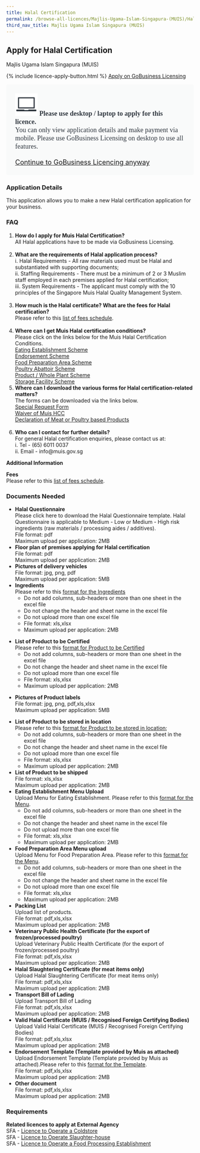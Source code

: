 ```yaml
---
title: Halal Certification
permalink: /browse-all-licences/Majlis-Ugama-Islam-Singapura-(MUIS)/Halal-Certification
third_nav_title: Majlis Ugama Islam Singapura (MUIS)
---
```


## Apply for Halal Certification

Majlis Ugama Islam Singapura (MUIS)

{% include licence-apply-button.html %}
<a class="btn" id = "desktopNotice" href="https://licence1.business.gov.sg/feportal/web/frontier/eAdvisor?redirection=true&selectedLicenceIds=239" target="_blank" rel="noopener">Apply on GoBusiness Licensing</a>
<div id = "mobileNotice" style="background: #F9FAFA; border-radius: 5px; width: auto; height: auto; padding: 24px 24px; font-size: 18px; color: #313840;">
<img src="/images/laptop.svg" alt="" style="height: 60px; width: 60px; margin-left: 0px;">
<span style="font-weight: bold; font-family: hknova-bold; font-size: 18px; ">Please use desktop / laptop to apply for this licence.</span><br>
<span style="font-family: hknova-regular;">You can only view application details and make payment via mobile. Please use GoBusiness Licensing on desktop to use all features.</span><br><br>
<a id="mobileNotice" href="https://licence1.business.gov.sg/feportal/web/frontier/eAdvisor?redirection=true&selectedLicenceIds=239" target="_blank" rel="noopener">Continue to GoBusiness Licencing anyway</a>
</div>

<H3>Application Details</H3>

<p>This application allows you to make a new Halal certification application for your business.</p>
<h3>FAQ</h3>
<ol>
<li><strong>How do I apply for Muis Halal Certification?</strong><br />All Halal applications have to be made via GoBusiness Licensing.<br /><br /></li>
<li><strong>What are the requirements of Halal application process?</strong><br />i. Halal Requirements - All raw materials used must be Halal and substantiated with supporting documents; <br />ii. Staffing Requirements - There must be a minimum of 2 or 3 Muslim staff employed in each premises applied for Halal certification; <br />iii. System Requirements - The applicant must comply with the 10 principles of the Singapore Muis Halal Quality Management System.<br /><br /></li>
<li><strong>How much is the Halal certificate? What are the fees for Halal certification?</strong> <br />Please refer to this <a href="https://www.muis.gov.sg/Halal/Halal-Certification/Application-Fees" target="_blank" rel="noopener">list of fees schedule</a>.<br /><br /></li>
<li><strong>Where can I get Muis Halal certification conditions?</strong> <br />Please click on the links below for the Muis Halal Certification Conditions. <br /><a href="https://licence1.business.gov.sg/documents/13101/4170957/HCC_EE_Scheme_Jun2016.pdf/2e55b712-2f56-4306-b07d-e9ea4d9ef6d0" target="_blank" rel="noopener">Eating Establishment Scheme</a><br /><a href="https://licence1.business.gov.sg/documents/13101/4170957/HCC-EN_Scheme_Jun2016.pdf/001cf1e0-abe6-4da7-820f-8057e2efa89d" target="_blank" rel="noopener">Endorsement Scheme</a><br /><a href="https://licence1.business.gov.sg/documents/13101/4170957/HCC-FPA_Scheme_Jun2016.pdf/6effb908-4a9e-4a97-86b7-fe24dd52d9de" target="_blank" rel="noopener">Food Preparation Area Scheme</a><br /><a href="https://licence1.business.gov.sg/documents/13101/4170957/HCC+PA+Scheme+Jun2016.pdf/a7aec888-5765-4bda-b62e-eef3914293d0" target="_blank" rel="noopener">Poultry Abattoir Scheme</a><br /><a href="https://licence1.business.gov.sg/documents/13101/4170957/HCC-PRO_WP_Schemes_Jun2016.pdf/ce2f8e0b-c06f-43db-904e-a8f8b46203da" target="_blank" rel="noopener">Product / Whole Plant Scheme</a><br /><a href="https://licence1.business.gov.sg/documents/13101/4170957/HCC-SF_Scheme+Jun2016.pdf/e79db944-838b-4e64-95be-ee1a35a7666c" target="_blank" rel="noopener">Storage Facility Scheme</a></li>
<li><strong>Where can I download the various forms for Halal certification-related matters?</strong> <br />The forms can be downloaded via the links below. <br /><a href="https://licence1.business.gov.sg/documents/13101/4170957/Special+Request+Form+v6+%28Updated+Jan+2016%29.pdf/1db01b6a-c361-4ad0-b2a6-825583ea107b" target="_blank" rel="noopener">Special Request Form</a><br /><a href="https://licence1.business.gov.sg/documents/13101/4170957/Waiver+of+Muis+HCC+v5+%28Updated+Dec+2015%29.pdf/b0d09827-abdd-4f98-b002-8d41bc4a59b1" target="_blank" rel="noopener">Waiver of Muis HCC</a><br /><a href="https://licence1.business.gov.sg/documents/13101/4170957/Declaration+of+Meat+or+Poultry+based+Products+v3+%28updated+Dec+2015%29.pdf/13c78604-bc5b-4624-a00e-81b8715a45b0" target="_blank" rel="noopener">Declaration of Meat or Poultry based Products</a><br /><br /></li>
<li><strong>Who can I contact for further details?</strong> <br />For general Halal certification enquiries, please contact us at: <br />i. Tel - (65) 6011 0037<br />ii. Email - info@muis.gov.sg</li>
</ol>

<strong>Additional Information</strong>

<p><strong>Fees</strong><br />Please refer to this <a href="https://www.muis.gov.sg/Halal/Halal-Certification/Application-Fees" target="_blank" rel="noopener">list of fees schedule</a>.</p>

<H3>Documents Needed</H3>

<ul>
<li><strong>Halal Questionnaire</strong><br />Please click here to download the Halal Questionnaire template. Halal Questionnaire is applicable to Medium - Low or Medium - High risk ingredients (raw materials / processing aides / additives).<br />File format: pdf<br />Maximum upload per application: 2MB</li>
<li><strong>Floor plan of premises applying for Halal certification<br /></strong>File format: pdf<br />Maximum upload per application: 2MB<strong><br /></strong></li>
<li><strong>Pictures of delivery vehicles<br /></strong>File format: jpg, png, pdf<br />Maximum upload per application: 5MB<strong><br /></strong></li>
<li><strong>Ingredients</strong><br />Please refer to this <a target="" rel=""><u>format for the Ingredients</u></a><br />
<ul>
<li>Do not add columns, sub-headers or more than one sheet in the excel file</li>
<li>Do not change the header and sheet name in the excel file</li>
<li>Do not upload more than one excel file</li>
<li>File format: xls,xlsx</li>
<li>Maximum upload per application: 2MB</li>
</ul>
</li>
</ul>
<ul>
<li><strong>List of Product to be Certified</strong><br />Please refer to this <a target="" rel=""><u>format for Product to be Certified</u></a>
<ul>
<li>Do not add columns, sub-headers or more than one sheet in the excel file</li>
<li>Do not change the header and sheet name in the excel file</li>
<li>Do not upload more than one excel file</li>
<li>File format: xls,xlsx</li>
<li>Maximum upload per application: 2MB</li>
</ul>
</li>
</ul>
<ul>
<li><strong>Pictures of Product labels<br /></strong>File format: jpg, png, pdf,xls,xlsx<br />Maximum upload per application: 5MB</li>
</ul>
<ul>
<li><strong>List of Product to be stored in location</strong><br />Please refer to this <a target="" rel=""><u>format for Product to be stored in location</u>;</a>
<ul>
<li>Do not add columns, sub-headers or more than one sheet in the excel file</li>
<li>Do not change the header and sheet name in the excel file</li>
<li>Do not upload more than one excel file</li>
<li>File format: xls,xlsx</li>
<li>Maximum upload per application: 2MB</li>
</ul>
</li>
<li><strong>List of Product to be shipped<br /></strong>File format: xls,xlsx<br />Maximum upload per application: 2MB<strong><br /></strong></li>
<li><strong>Eating Establishment Menu Upload</strong><br />Upload Menu for Eating Establishment. Please refer to this <a target="" rel=""><u>format for the Menu</u></a>.
<ul>
<li>Do not add columns, sub-headers or more than one sheet in the excel file</li>
<li>Do not change the header and sheet name in the excel file</li>
<li>Do not upload more than one excel file</li>
<li>File format: xls,xlsx</li>
<li>Maximum upload per application: 2MB</li>
</ul>
</li>
<li><strong>Food Preparation Area Menu upload</strong><br />Upload Menu for Food Preparation Area. Please refer to this <a target="" rel=""><u>format for the Menu</u></a>.
<ul>
<li>Do not add columns, sub-headers or more than one sheet in the excel file</li>
<li>Do not change the header and sheet name in the excel file</li>
<li>Do not upload more than one excel file</li>
<li>File format: xls,xlsx</li>
<li>Maximum upload per application: 2MB</li>
</ul>
</li>
<li><strong>Packing List</strong><br />Upload list of products.<br />File format: pdf,xls,xlsx<br />Maximum upload per application: 2MB</li>
<li><strong>Veterinary Public Health Certificate (for the export of frozen/processed poultry)</strong><br />Upload Veterinary Public Health Certificate (for the export of frozen/processed poultry)<br />File format: pdf,xls,xlsx<br />Maximum upload per application: 2MB</li>
<li><strong>Halal Slaughtering Certificate (for meat items only)</strong><br />Upload Halal Slaughtering Certificate (for meat items only)<br />File format: pdf,xls,xlsx<br />Maximum upload per application: 2MB</li>
<li><strong>Transport Bill of Lading</strong><br />Upload Transport Bill of Lading<br />File format: pdf,xls,xlsx<br />Maximum upload per application: 2MB</li>
<li><strong>Valid Halal Certificate (MUIS / Recognised Foreign Certifying Bodies)</strong><br />Upload Valid Halal Certificate (MUIS / Recognised Foreign Certifying Bodies)<br />File format: pdf,xls,xlsx<br />Maximum upload per application: 2MB</li>
<li><strong>Endorsement Template (Template provided by Muis as attached)</strong><br />Upload Endorsement Template (Template provided by Muis as attached).Please refer to this <a target="" rel=""><u>format for the Template</u></a>.<br />File format: pdf,xls,xlsx<br />Maximum upload per application: 2MB</li>
<li><strong>Other document<br /></strong>File format: pdf,xls,xlsx<br />Maximum upload per application: 2MB<strong><br /></strong></li>
</ul>

<H3>Requirements</H3>

<p><strong>Related licences to apply at External Agency</strong><br />SFA - <a href="https://licence1.business.gov.sg/licence1/neweadvisor/showSelectedLicence.action?redirection=true&selectedLicenceIds=201305310000330">Licence to Operate a Coldstore</a><br />SFA - <a href="https://licence1.business.gov.sg/licence1/neweadvisor/showSelectedLicence.action?redirection=true&selectedLicenceIds=201306030000332">Licence to Operate Slaughter-house</a><br />SFA - <a href="https://licence1.business.gov.sg/licence1/neweadvisor/showSelectedLicence.action?redirection=true&selectedLicenceIds=201306030000331">Licence to Operate a Food Processing Establishment</a></p>

